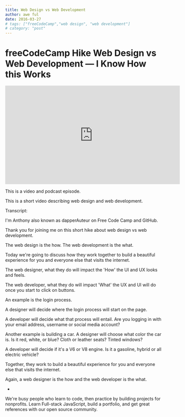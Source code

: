 ```yaml
---
title: Web Design vs Web Development
author: awe ful
date: 2016-03-27
# tags: ["freeCodeCamp","web design", "web development"]
# category: "post"
---
```


# freeCodeCamp Hike Web Design vs Web Development — I Know How this Works

<center><iframe width="560" height="315" src="https://www.youtube.com/embed/5ZzioWgcObg" frameborder="0" allow="accelerometer; autoplay; encrypted-media; gyroscope; picture-in-picture" allowfullscreen></iframe></center>

This is a video and podcast episode.

This is a short video describing web design and web development.

Transcript:

I'm Anthony also known as dapperAuteur on Free Code Camp and GitHub.

Thank you for joining me on this short hike about web design vs web
development.

The web design is the how. The web development is the what.

Today we're going to discuss how they work together to build a beautiful experience for you and everyone else that visits the internet.

The web designer, what they do will impact the 'How' the UI and UX looks and feels.

The web developer, what they do will impact 'What' the UX and UI will do once you start to click on buttons.

An example is the login process.

A designer will decide where the login process will start on the page.

A developer will decide what that process will entail. Are you logging in with your email address, username or social media account?

Another example is building a car. A designer will choose what color the car is. Is it red, white, or blue? Cloth or leather seats? Tinted windows?

A developer will decide if it's a V6 or V8 engine. Is it a gasoline, hybrid
or all electric vehicle?

Together, they work to build a beautiful experience for you and everyone else that visits the internet.

Again, a web designer is the how and the web developer is the what.

-

We're busy people who learn to code, then practice by building projects for nonprofits. Learn Full-stack JavaScript, build a portfolio, and get great references with our open source community.
